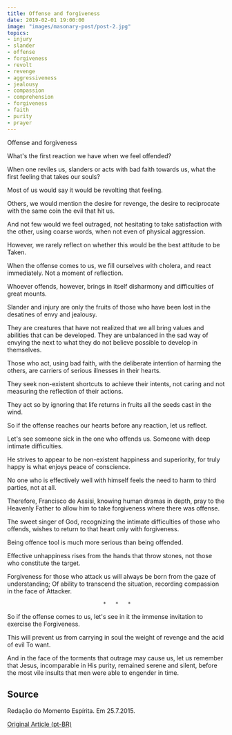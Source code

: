 ```yaml
---
title: Offense and forgiveness
date: 2019-02-01 19:00:00
image: "images/masonary-post/post-2.jpg"
topics: 
- injury
- slander
- offense
- forgiveness
- revolt
- revenge
- aggressiveness
- jealousy
- compassion
- comprehension
- forgiveness
- faith
- purity
- prayer
---
```


Offense and forgiveness

What's the first reaction we have when we feel offended?

When one reviles us, slanders or acts with bad faith towards us, what the
first feeling that takes our souls?

Most of us would say it would be revolting that feeling.

Others, we would mention the desire for revenge, the desire to reciprocate with the same
coin the evil that hit us.

And not few would we feel outraged, not hesitating to take satisfaction with
the other, using coarse words, when not even of physical aggression.

However, we rarely reflect on whether this would be the best attitude to be
Taken.

When the offense comes to us, we fill ourselves with cholera, and react immediately. Not
a moment of reflection.

Whoever offends, however, brings in itself disharmony and difficulties of
great mounts.

Slander and injury are only the fruits of those who have been lost in the desatines of
envy and jealousy.

They are creatures that have not realized that we all bring values and abilities that
can be developed. They are unbalanced in the sad way of envying the
next to what they do not believe possible to develop in themselves.

Those who act, using bad faith, with the deliberate intention of harming the
others, are carriers of serious illnesses in their hearts.

They seek non-existent shortcuts to achieve their intents, not caring and
not measuring the reflection of their actions.

They act so by ignoring that life returns in fruits all the seeds cast
in the wind.

So if the offense reaches our hearts before any reaction, let us reflect.

Let's see someone sick in the one who offends us. Someone with deep
intimate difficulties.

He strives to appear to be non-existent happiness and superiority, for
truly happy is what enjoys peace of conscience.

No one who is effectively well with himself feels the need to
harm to third parties, not at all.

Therefore, Francisco de Assisi, knowing human dramas in depth,
pray to the Heavenly Father to allow him to take forgiveness where there was offense.

The sweet singer of God, recognizing the intimate difficulties of those who offends,
wishes to return to that heart only with forgiveness.

Being offence tool is much more serious than being offended.

Effective unhappiness rises from the hands that throw stones, not those who
constitute the target.

Forgiveness for those who attack us will always be born from the gaze of understanding; Of
ability to transcend the situation, recording compassion in the face of
Attacker.

                                   *   *   *

So if the offense comes to us, let's see in it the immense invitation to exercise the
Forgiveness.

This will prevent us from carrying in soul the weight of revenge and the acid of evil
To want.

And in the face of the torments that outrage may cause us, let us remember that Jesus,
incomparable in His purity, remained serene and silent, before the most vile
insults that men were able to engender in time.

## Source
Redação do Momento Espírita.
Em 25.7.2015.

[Original Article (pt-BR)](http://www.momento.com.br/pt/ler_texto.php?id=4527)


